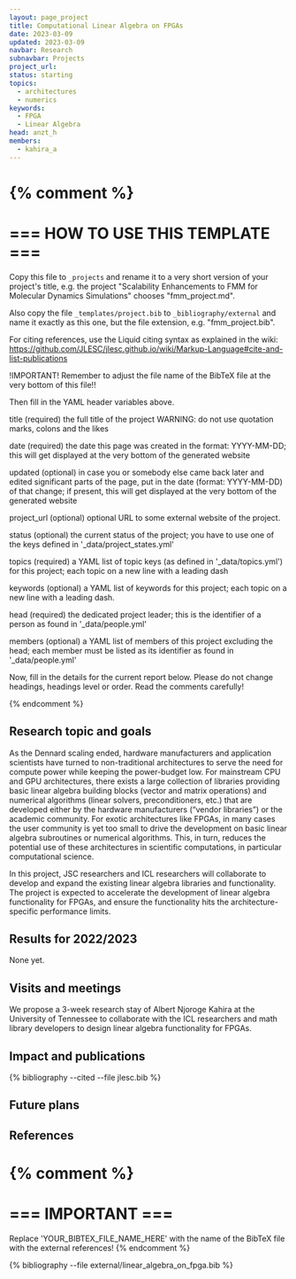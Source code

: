 ```yaml
---
layout: page_project
title: Computational Linear Algebra on FPGAs
date: 2023-03-09
updated: 2023-03-09
navbar: Research
subnavbar: Projects
project_url:
status: starting
topics:
  - architectures
  - numerics
keywords:
  - FPGA
  - Linear Algebra
head: anzt_h
members:
  - kahira_a
---
```

{% comment %}
================================
=== HOW TO USE THIS TEMPLATE ===
================================

Copy this file to `_projects` and rename it to a very short version of your project's title, e.g.
the project "Scalability Enhancements to FMM for Molecular Dynamics Simulations" chooses
"fmm_project.md".

Also copy the file `_templates/project.bib` to `_bibliography/external` and name it exactly as this
one, but the file extension, e.g. "fmm_project.bib".

For citing references, use the Liquid citing syntax as explained in the wiki:
https://github.com/JLESC/jlesc.github.io/wiki/Markup-Language#cite-and-list-publications

!IMPORTANT!
Remember to adjust the file name of the BibTeX file at the very bottom of this file!!

Then fill in the YAML header variables above.

  title            (required)
                   the full title of the project
                   WARNING: do not use quotation marks, colons and the likes

  date             (required)
                   the date this page was created in the format: YYYY-MM-DD; this will get displayed
                   at the very bottom of the generated website

  updated          (optional)
                   in case you or somebody else came back later and edited significant parts of the
                   page, put in the date (format: YYYY-MM-DD) of that change;
                   if present, this will get displayed at the very bottom of the generated website

  project_url      (optional)
                   optional URL to some external website of the project.

  status           (optional)
                   the current status of the project;
                   you have to use one of the keys defined in '_data/project_states.yml'

  topics           (required)
                   a YAML list of topic keys (as defined in '_data/topics.yml') for this project;
                   each topic on a new line with a leading dash

  keywords         (optional)
                   a YAML list of keywords for this project;
                   each topic on a new line with a leading dash.

  head             (required)
                   the dedicated project leader;
                   this is the identifier of a person as found in '_data/people.yml'

  members          (optional)
                   a YAML list of members of this project excluding the head;
                   each member must be listed as its identifier as found in '_data/people.yml'

Now, fill in the details for the current report below. Please do not change headings, headings level
or order.
Read the comments carefully!

{% endcomment %}

## Research topic and goals

As the Dennard scaling ended, hardware manufacturers and application scientists have turned to non-traditional architectures to serve the need for compute power while keeping the power-budget low. For mainstream CPU and GPU architectures, there exists a large collection of libraries providing basic linear algebra building blocks (vector and matrix operations) and numerical algorithms (linear solvers, preconditioners, etc.) that are developed either by the hardware manufacturers (“vendor libraries”) or the academic community. For exotic architectures like FPGAs, in many cases the user community is yet too small to drive the development on basic linear algebra subroutines or numerical algorithms. This, in turn, reduces the potential use of these architectures in scientific computations, in particular computational science.

In this project, JSC researchers and ICL researchers will collaborate to develop and expand the existing linear algebra libraries and functionality. The project is expected to accelerate the development of linear algebra functionality for FPGAs, and ensure the functionality hits the architecture-specific performance limits.

## Results for 2022/2023

None yet.

## Visits and meetings

We propose a 3-week research stay of Albert Njoroge Kahira at the University of Tennessee to collaborate with the ICL researchers and math library developers to design linear algebra functionality for FPGAs. 



## Impact and publications

<!--
{% comment %}
=============================
== CITING OWN PUBLICATIONS ==
=============================

You can list your own publications below in case you did not cite them in the text
(which you should do, though).
Use the Liquid citing syntax as explained in the wiki:
https://github.com/JLESC/jlesc.github.io/wiki/Markup-Language#cite-and-list-publications
Remember to use the `--file jlesc.bib` with the `cite` tag.

=====================================
== START HERE WITH YOUR ADDITIONAL REFERENCES ==
{% endcomment %}



{% comment %}
== NO MORE BELOW THIS ==
========================
{% endcomment %}
-->

{% bibliography --cited --file jlesc.bib %}


## Future plans


## References

{% comment %}
=================
=== IMPORTANT ===
=================

Replace 'YOUR_BIBTEX_FILE_NAME_HERE' with the name of the BibTeX file with the external references!
{% endcomment %}

{% bibliography --file external/linear_algebra_on_fpga.bib %}
